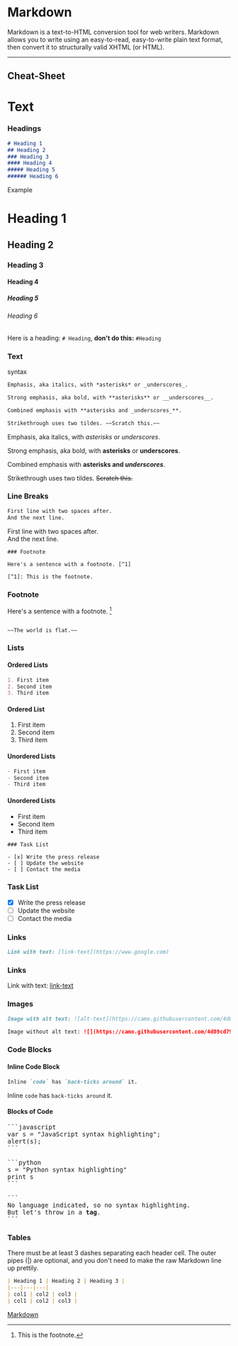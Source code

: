 # Markdown

Markdown is a text-to-HTML conversion tool for web writers. Markdown allows you to write using an easy-to-read, easy-to-write plain text format, then convert it to structurally valid XHTML (or HTML).


---
## Cheat-Sheet

# Text 

### Headings
```markdown
# Heading 1
## Heading 2
### Heading 3
#### Heading 4
##### Heading 5
###### Heading 6
```
Example

# Heading 1
## Heading 2
### Heading 3
#### Heading 4
##### Heading 5
###### Heading 6

Here is a heading: `# Heading`, **don't do this:** `#Heading` 

### Text 
syntax
```markdown
Emphasis, aka italics, with *asterisks* or _underscores_.

Strong emphasis, aka bold, with **asterisks** or __underscores__.

Combined emphasis with **asterisks and _underscores_**.

Strikethrough uses two tildes. ~~Scratch this.~~
```

Emphasis, aka italics, with *asterisks* or _underscores_.

Strong emphasis, aka bold, with **asterisks** or __underscores__.

Combined emphasis with **asterisks and _underscores_**.

Strikethrough uses two tildes. ~~Scratch this.~~


### Line Breaks
```markdown
First line with two spaces after.  
And the next line.
```
First line with two spaces after.  
And the next line.
```
### Footnote

Here's a sentence with a footnote. [^1]

[^1]: This is the footnote.
```
### Footnote

Here's a sentence with a footnote. [^1]

[^1]: This is the footnote.


```### Strikethrough

~~The world is flat.~~
```




### Lists

#### Ordered Lists
```markdown
1. First item
2. Second item
3. Third item
```
#### Ordered List

1. First item
2. Second item
3. Third item

#### Unordered Lists
```markdown
- First item
- Second item
- Third item
```

#### Unordered Lists

- First item
- Second item
- Third item



```
### Task List

- [x] Write the press release
- [ ] Update the website
- [ ] Contact the media
```
### Task List

- [x] Write the press release
- [ ] Update the website
- [ ] Contact the media

### Links
```markdown
Link with text: [link-text](https://www.google.com)
```
### Links

Link with text: [link-text](https://www.google.com)


### Images
```markdown
Image with alt text: ![alt-text](https://camo.githubusercontent.com/4d89cd791580bfb19080f8b0844ba7e1235aa4becc3f43dfd708a769e257d8de/68747470733a2f2f636e642d70726f642d312e73332e75732d776573742d3030342e6261636b626c617a6562322e636f6d2f6e65772d62616e6e6572342d7363616c65642d666f722d6769746875622e6a7067)

Image without alt text: ![](https://camo.githubusercontent.com/4d89cd791580bfb19080f8b0844ba7e1235aa4becc3f43dfd708a769e257d8de/68747470733a2f2f636e642d70726f642d312e73332e75732d776573742d3030342e6261636b626c617a6562322e636f6d2f6e65772d62616e6e6572342d7363616c65642d666f722d6769746875622e6a7067)
```



### Code Blocks

#### Inline Code Block
```markdown
Inline `code` has `back-ticks around` it.
```
Inline `code` has `back-ticks around` it.

#### Blocks of Code
<pre>
```javascript
var s = "JavaScript syntax highlighting";
alert(s);
```
 
```python
s = "Python syntax highlighting"
print s
```
 
```
No language indicated, so no syntax highlighting. 
But let's throw in a <b>tag</b>.
```
</pre>

### Tables

There must be at least 3 dashes separating each header cell.
The outer pipes (|) are optional, and you don't need to make the raw Markdown line up prettily.

```markdown
| Heading 1 | Heading 2 | Heading 3 |
|---|---|---|
| col1 | col2 | col3 |
| col1 | col2 | col3 |
```


[Markdown](https://dev.to/yaswanthteja/a-complete-guide-for-markdown-files-9me)
